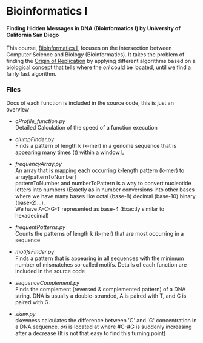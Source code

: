 # Bioinformatics I 
#### Finding Hidden Messages in DNA (Bioinformatics I) by University of California San Diego

This course, [Bioinformatics I](https://www.coursera.org/learn/dna-analysis), focuses on the intersection between Computer Science and Biology (Bioinformatics). It takes the problem of finding the [Origin of Replication](https://en.wikipedia.org/wiki/Origin_of_replication) by applying different algorithms based on a biological concept that tells where the <i>ori</i> could be located, until we find a fairly fast algorithm.

### Files
Docs of each function is included in the source code, this is just an overview
* <i>cProfile_function.py</i> <br/>
  Detailed Calculation of the speed of a function execution

* <i>clumpFinder.py</i> <br/>
  Finds a pattern of length k (k-mer) in a genome sequence that is appearing many times (t) within a window L 

* <i>frequencyArray.py</i> <br/>
  An array that is mapping each occurring k-length pattern (k-mer) to array[patternToNumber] <br/>
  patternToNumber and numberToPattern is a way to convert nucleotide letters into numbers (Exactly as in number conversions into other bases where we have many bases like octal (base-8) decimal (base-10) binary (base-2)...). <br/>
  We have A-C-G-T represented as base-4 (Exactly similar to hexadecimal)

* <i>frequentPatterns.py</i> <br/>
  Counts the patterns of length k (k-mer) that are most occurring in a sequence

* <i>motifsFinder.py</i> <br/>
  Finds a pattern that is appearing in all sequences with the minimum number of mismatches
    so-called motifs. Details of each function are included in the source code
    
* <i>sequenceComplement.py</i> <br/>
  Finds the complement (reversed & complemented pattern) of a DNA string. DNA is usually a double-stranded, A is paired with T, and C is paired with G.
      
* <i>skew.py</i> <br/>
  skewness calculates the difference between 'C' and 'G' concentration in a DNA sequence. <i>ori</i> is located at where #C-#G is suddenly increasing after a decrease (It is not that easy to find this turning point)